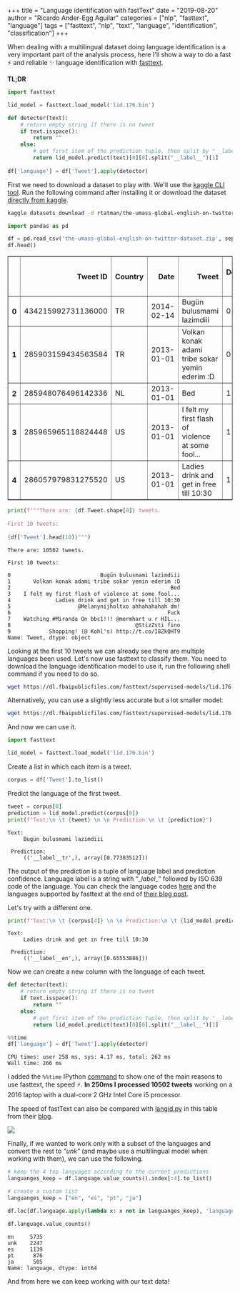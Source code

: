 +++
title = "Language identification with fastText"
date = "2019-08-20"
author = "Ricardo Ander-Egg Aguilar"
categories = ["nlp", "fasttext", "language"]
tags = ["fasttext", "nlp", "text", "language", "identification", "classification"]
+++


When dealing with a multilingual dataset doing language identification is a very important part of the analysis process, here I'll show a way to do a fast ⚡️ and reliable ✨ language identification with [fasttext](https://fasttext.cc).
<!--more-->

**TL;DR**


```python
import fasttext

lid_model = fasttext.load_model('lid.176.bin')

def detector(text):
    # return empty string if there is no tweet
    if text.isspace():
        return ""
    else:
        # get first item of the prediction tuple, then split by "__label__" and return only language code
        return lid_model.predict(text)[0][0].split("__label__")[1]
    
df['language'] = df['Tweet'].apply(detector)
```

First we need to download a dataset to play with. We'll use the [kaggle CLI tool](https://github.com/Kaggle/kaggle-api). Run the following command after installing it or download the dataset [directly from kaggle](https://www.kaggle.com/rtatman/the-umass-global-english-on-twitter-dataset).

```bash
kaggle datasets download -d rtatman/the-umass-global-english-on-twitter-dataset
```


```python
import pandas as pd

df = pd.read_csv('the-umass-global-english-on-twitter-dataset.zip', sep='\t')
df.head()
```




<div>
<style scoped>
    .dataframe tbody tr th:only-of-type {
        vertical-align: middle;
    }

    .dataframe tbody tr th {
        vertical-align: top;
    }

    .dataframe thead th {
        text-align: right;
    }
</style>
<table border="1" class="dataframe">
  <thead>
    <tr style="text-align: right;">
      <th></th>
      <th>Tweet ID</th>
      <th>Country</th>
      <th>Date</th>
      <th>Tweet</th>
      <th>Definitely English</th>
      <th>Ambiguous</th>
      <th>Definitely Not English</th>
      <th>Code-Switched</th>
      <th>Ambiguous due to Named Entities</th>
      <th>Automatically Generated Tweets</th>
    </tr>
  </thead>
  <tbody>
    <tr>
      <th>0</th>
      <td>434215992731136000</td>
      <td>TR</td>
      <td>2014-02-14</td>
      <td>Bugün bulusmami lazimdiii</td>
      <td>0</td>
      <td>0</td>
      <td>1</td>
      <td>0</td>
      <td>0</td>
      <td>0</td>
    </tr>
    <tr>
      <th>1</th>
      <td>285903159434563584</td>
      <td>TR</td>
      <td>2013-01-01</td>
      <td>Volkan konak adami tribe sokar yemin ederim :D</td>
      <td>0</td>
      <td>0</td>
      <td>1</td>
      <td>0</td>
      <td>0</td>
      <td>0</td>
    </tr>
    <tr>
      <th>2</th>
      <td>285948076496142336</td>
      <td>NL</td>
      <td>2013-01-01</td>
      <td>Bed</td>
      <td>1</td>
      <td>0</td>
      <td>0</td>
      <td>0</td>
      <td>0</td>
      <td>0</td>
    </tr>
    <tr>
      <th>3</th>
      <td>285965965118824448</td>
      <td>US</td>
      <td>2013-01-01</td>
      <td>I felt my first flash of violence at some fool...</td>
      <td>1</td>
      <td>0</td>
      <td>0</td>
      <td>0</td>
      <td>0</td>
      <td>0</td>
    </tr>
    <tr>
      <th>4</th>
      <td>286057979831275520</td>
      <td>US</td>
      <td>2013-01-01</td>
      <td>Ladies drink and get in free till 10:30</td>
      <td>1</td>
      <td>0</td>
      <td>0</td>
      <td>0</td>
      <td>0</td>
      <td>0</td>
    </tr>
  </tbody>
</table>
</div>




```python
print(f"""There are: {df.Tweet.shape[0]} tweets.
    
First 10 tweets:
    
{df['Tweet'].head(10)}""")
```

    There are: 10502 tweets.
        
    First 10 tweets:
        
    0                            Bugün bulusmami lazimdiii
    1       Volkan konak adami tribe sokar yemin ederim :D
    2                                                  Bed
    3    I felt my first flash of violence at some fool...
    4              Ladies drink and get in free till 10:30
    5                     @Melanynijholtxo ahhahahahah dm!
    6                                                 Fuck
    7    Watching #Miranda On bbc1!!! @mermhart u r HIL...
    8                                       @StizZsti fino
    9            Shopping! (@ Kohl's) http://t.co/I8ZkQHT9
    Name: Tweet, dtype: object


Looking at the first 10 tweets we can already see there are multiple languages been used. Let's now use fasttext to classify them. You need to download the language identification model to use it, run the following shell command if you need to do so.

```bash
wget https://dl.fbaipublicfiles.com/fasttext/supervised-models/lid.176.bin
```

Alternatively, you can use a slightly less accurate but a lot smaller model:

```bash
wget https://dl.fbaipublicfiles.com/fasttext/supervised-models/lid.176.ftz
```

And now we can use it.


```python
import fasttext

lid_model = fasttext.load_model('lid.176.bin')
```

    


Create a list in which each item is a tweet.


```python
corpus = df['Tweet'].to_list()
```

Predict the language of the first tweet.


```python
tweet = corpus[0]
prediction = lid_model.predict(corpus[0])
print(f"Text:\n \t {tweet} \n \n Prediction:\n \t {prediction}")
```

    Text:
     	 Bugün bulusmami lazimdiii 
     
     Prediction:
     	 (('__label__tr',), array([0.77383512]))


The output of the prediction is a tuple of language label and prediction confidence. Language label is a string with “\__label__” followed by ISO 639 code of the language. You can check the language codes [here](https://www.loc.gov/standards/iso639-2/php/code_list.php) and the languages supported by fasttext at the end of [their blog post](https://fasttext.cc/blog/2017/10/02/blog-post.html).

Let's try with a different one.


```python
print(f"Text:\n \t {corpus[4]} \n \n Prediction:\n \t {lid_model.predict(corpus[4])}")
```

    Text:
     	 Ladies drink and get in free till 10:30 
     
     Prediction:
     	 (('__label__en',), array([0.65553886]))


Now we can create a new column with the language of each tweet.


```python
def detector(text):
    # return empty string if there is no tweet
    if text.isspace():
        return ""
    else:
        # get first item of the prediction tuple, then split by "__label__" and return only language code
        return lid_model.predict(text)[0][0].split("__label__")[1]
```


```python
%%time
df['language'] = df['Tweet'].apply(detector)
```

    CPU times: user 258 ms, sys: 4.17 ms, total: 262 ms
    Wall time: 266 ms


I added the `%%time` IPython [command](https://ipython.readthedocs.io/en/stable/interactive/magics.html) to show one of the main reasons to use fasttext, the speed ⚡️. **In 250ms I processed 10502 tweets** working on a 2016 laptop with a dual-core 2 GHz Intel Core i5 processor.

The speed of fastText can also be compared with [langid.py](https://github.com/saffsd/langid.py) in this table from their [blog](https://fasttext.cc/blog/2017/10/02/blog-post.html).

![](https://fasttext.cc/img/blog/2017-10-02-blog-post-img1.png)

Finally, if we wanted to work only with a subset of the languages and convert the rest to _"unk"_ (and maybe use a multilingual model when working with them), we can use the following.


```python
# keep the 4 top languages according to the current predictions
languanges_keep = df.language.value_counts().index[:4].to_list()

# create a custom list
languanges_keep = ["en", "es", "pt", "ja"]

df.loc[df.language.apply(lambda x: x not in languanges_keep), 'language'] = "unk"
```


```python
df.language.value_counts()
```




    en     5735
    unk    2247
    es     1139
    pt      876
    ja      505
    Name: language, dtype: int64



And from here we can keep working with our text data!
